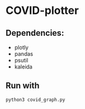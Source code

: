# COVID-plotter

## Dependencies:
  - plotly
  - pandas
  - psutil
  - kaleida  

## Run with

```python3 covid_graph.py```

